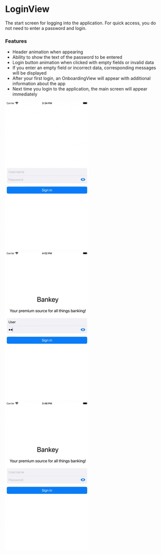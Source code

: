 # LoginView

The start screen for logging into the application. For quick access, you do not need to enter a password and login.

### Features

+ Header animation when appearing
+ Ability to show the text of the password to be entered
+ Login button animation when clicked with empty fields or invalid data
+ If you enter an empty field or incorrect data, corresponding messages will be displayed
+ After your first login, an OnboardingView will appear with additional information about the app
+ Next time you login to the application, the main screen will appear immediately

![startApp](.screenshots/login-view-start-app.gif)
![textField](.screenshots/login-view-textfield.gif)
![errorMessage](.screenshots/login-view-error.gif)
